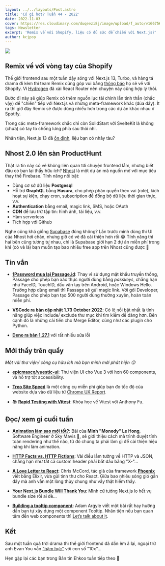 ```yaml
---
layout: ../../layouts/Post.astro
title: 'Có gì hot? Tuần 44 - 2022'
date: 2022-11-03
cover: https://res.cloudinary.com/duqeezi8j/image/upload/f_auto/v1667564848/ehkoo/newsletters/w44-2022.png
tags: Newsletter
excerpt: 'Remix về với Shopify, liệu có đủ sức để chiến với Next.js?'
author: kcjpop
---
```


![](https://res.cloudinary.com/duqeezi8j/image/upload/f_auto/v1667564848/ehkoo/newsletters/w44-2022.png)

## Remix về với vòng tay của Shopify

Thế giới frontend sau một tuần dậy sóng với Next.js 13, Turbo, và hàng tá drama đi kèm thì team Remix cũng góp vui bằng [thông báo](https://remix.run/blog/remixing-shopify) họ sẽ về với Shopify. Vì [Hydrogen](https://hydrogen.shopify.dev/) đã xài React Router nên chuyện này cũng hợp lý thôi.

Bước đi này sẽ giúp Remix có thêm nguồn lực tài chính lẫn tinh thần (chắc vậy) để "chiến" tiếp với Next.js và những meta-framework khác (đùa đấy). Ít ra thì giờ đây Remix sẽ được dùng nhiều hơn trong các dự án khác nhau ở Spotify.

Trong các meta-framework chắc chỉ còn SolidStart với SvelteKit là không (chưa) có tay to chống lưng phía sau thôi nhỉ.

Nhân tiện, Next.js 13 đã [ổn định](https://twitter.com/timneutkens/status/1587774114370134018), liệu bạn có nhảy tàu?

## Nhost 2.0 lên sàn ProductHunt

Thật ra tin này có vẻ không liên quan tới chuyện frontend lắm, nhưng biết đâu có bạn lại thấy hữu ích? [Nhost](https://nhost.io/) là một dự án mã nguồn mở với mục tiêu thay thế Firebase. Tính năng nổi bật:

- Dùng cơ sở dữ liệu **Postgesql**
- Hỗ trợ **GraphQL** bằng **Hasura**, cho phép phân quyền theo vai (role), kích hoạt sự kiện, chạy cron, subscription để đồng bộ dữ liệu thời gian thực, v.v.
- **Authentication** bằng email, magic link, SMS, hoặc OAuth
- **CDN** để lưu trữ tập tin: hình ảnh, tài liệu, v.v.
- Hàm serverless
- Tích hợp với Github

Nghe cũng khá giống [Supabase](https://supabase.com/) đúng không? Lần trước mình dùng thì UI của Nhost hơi chán, nhưng giờ có vẻ đã cải thiện hơn rồi 😂 Tính năng thì hai bên cũng tương tự nhau, chỉ là Supabase giới hạn 2 dự án miễn phí trong khi (có vẻ là) bạn muốn tạo bao nhiêu free app trên Nhost cũng được 🤔

## Tin vắn

- [**1Password mua lại Passage.id**](https://passage.id/post/passage-is-joining-1password): Thay vì sử dụng mật khẩu truyền thống, Passage cho phép bạn xác thực người dùng bằng _passkeys_, chẳng hạn như FaceID, TouchID, dấu vân tay trên Android, hoặc Windows Hello. Trường hợp dùng email thì Passage sẽ gửi magic link. Với gói Developer, Passage cho phép bạn tạo 500 người dùng thường xuyên, hoàn toàn miễn phí.

- [**VSCode ra bản cập nhật 1.73 October 2022**](https://code.visualstudio.com/updates/v1_73): Có lẽ nổi bật nhất là tính năng giúp việc include/ exclude thư mục khi tìm kiếm dễ dàng hơn. Bên cạnh đó là những cải tiến cho Merge Editor, cũng như các plugin cho Python.

- [**Deno ra bản 1.27.1**](https://github.com/denoland/deno/releases/tag/v1.27.1) với rất nhiều sửa lỗi

## Mới thấy trên quầy

_Một vài thư viện/ công cụ hữu ích mà bọn mình mới phát hiện 😛_

- [**epicmaxco/vuestic-ui**](https://github.com/epicmaxco/vuestic-ui): Thư viện UI cho Vue 3 với hơn 60 components, và hỗ trợ tốt accessibility.

- [**Treo Site Speed**](https://treo.sh/sitespeed) là một công cụ miễn phí giúp bạn đo tốc độ của website dựa vào dữ liệu từ [Chrome UX Report](https://twitter.com/ChromeUXReport).

- 📚 [**Rapid Testing with Vitest**](https://vueschool.io/courses/rapid-testing-with-vitest): Khóa học về Vitest với Anthony Fu.

## Đọc/ xem gì cuối tuần

- [**Animation làm sao mới tốt?**](https://www.minhle.space/blog/animation-performance): Bài của **Minh "Monody" Le Hong**, Software Engineer ở Sky Mavis 👋, sẽ giới thiệu cách mà trình duyệt tính toán rendering như thế nào, từ đó chúng ta phải làm gì để cải thiện hiệu năng khi làm animation.

- [**HTTP Facts vs. HTTP Fictions**](https://www.akitasoftware.com/blog-posts/http-facts-vs-http-fictions): Vài điều lầm tưởng về HTTP và JSON, chẳng hạn như tất cả custom header phải bắt đầu bằng "X-"…

- [**A Love Letter to React**](https://fly.io/blog/love-letter-react/): Chris McCord, tác giả của framework [**Phoenix**](https://www.phoenixframework.org/) viết bằng Elixir, vừa gửi tình thư cho React. Giữa bao nhiêu sóng gió gần đây mà anh vẫn một lòng thủy chung như vầy thật hiếm thấy.

- [**Your Next.js Bundle Will Thank You**](https://renatopozzi.me/articles/your-nextjs-bundle-will-thank-you): Mình cứ tưởng Next.js lo hết vụ bundle size rồi ai dè…

- [**Building a tooltip component**](https://web.dev/building-a-tooltip-component/): Adam Argyle viết một bài rất hay hướng dẫn bạn tự xây dựng một component Tooltip. Nhân tiện nếu bạn quan tâm đến web components thì [Let’s talk about it](https://bradfrost.com/blog/post/lets-talk-about-web-components).

## Kết

Sau một tuần quá trời drama thì thế giới frontend đã dần êm ả lại, ngoại trừ anh Evan You vẫn ["hậm hực"](https://github.com/yyx990803/vite-vs-next-turbo-hmr/discussions/8) với con số "10x"…

Hẹn gặp lại các bạn trong Bản tin Ehkoo tuần tiếp theo 👋
